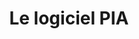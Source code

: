 ---
title: Le logiciel PIA
layout: index-lab
project: pia-back
permalink: documentation-labs/pia-back/
index: true
---